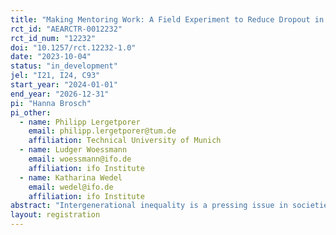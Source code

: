 ```yaml
---
title: "Making Mentoring Work: A Field Experiment to Reduce Dropout in a Nationwide Mentoring Program for Disadvantaged Youths"
rct_id: "AEARCTR-0012232"
rct_id_num: "12232"
doi: "10.1257/rct.12232-1.0"
date: "2023-10-04"
status: "in_development"
jel: "I21, I24, C93"
start_year: "2024-01-01"
end_year: "2026-12-31"
pi: "Hanna Brosch"
pi_other:
  - name: Philipp Lergetporer
    email: philipp.lergetporer@tum.de
    affiliation: Technical University of Munich
  - name: Ludger Woessmann
    email: woessmann@ifo.de
    affiliation: ifo Institute
  - name: Katharina Wedel
    email: wedel@ifo.de
    affiliation: ifo Institute
abstract: "Intergenerational inequality is a pressing issue in societies worldwide, with Germany ranking among the most unequal countries regarding the influence of family background on children’s educational success. Interventions targeted at disadvantaged children, such as mentoring programs, have been demonstrated to be effective in compensating for the lack of family support and improving life outcomes of disadvantaged children. One of the most significant and pervasive problems that hampers efficacy of mentoring programs is the breakdown of mentoring relationships during the course of the program. High dropout rates pose a significant challenge to the effectiveness of mentoring programs, particularly for vulnerable adolescents at risk of dropping out. However, strategies to counteract program dropout have not yet been studied systematically. We address this research gap through a field experiment with a one-to-one online mentoring program for disadvantaged youths. We randomly provide financial incentives to mentees if they successfully complete the first months of their mentoring-relationship. "
layout: registration
---
```


